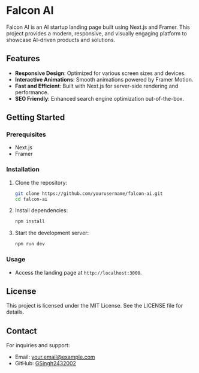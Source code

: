 # Falcon AI

Falcon AI is an AI startup landing page built using Next.js and Framer. This project provides a modern, responsive, and visually engaging platform to showcase AI-driven products and solutions.

## Features

- **Responsive Design**: Optimized for various screen sizes and devices.
- **Interactive Animations**: Smooth animations powered by Framer Motion.
- **Fast and Efficient**: Built with Next.js for server-side rendering and performance.
- **SEO Friendly**: Enhanced search engine optimization out-of-the-box.

## Getting Started

### Prerequisites

- Next.js
- Framer

### Installation

1. Clone the repository:

   ```bash
   git clone https://github.com/yourusername/falcon-ai.git
   cd falcon-ai
   ```

2. Install dependencies:

   ```bash
   npm install
   ```

3. Start the development server:

   ```bash
   npm run dev
   ```

### Usage

- Access the landing page at `http://localhost:3000`.

## License

This project is licensed under the MIT License. See the LICENSE file for details.

## Contact

For inquiries and support:

- Email: your.email@example.com
- GitHub: [GSingh2432002](https://github.com/GSingh2432002)
